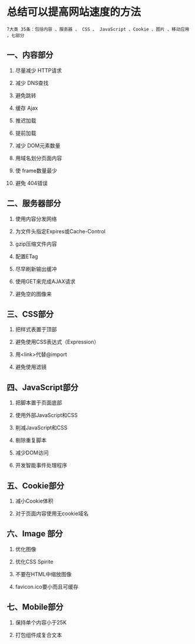 # 总结可以提高网站速度的方法

	7大类 35条：包括内容 、服务器 、 CSS 、 JavaScript 、Cookie 、图片 、移动应用 ，七部分

## 一、内容部分

1. 尽量减少 HTTP请求

2. 减少 DNS查找

3. 避免跳转

4. 缓存 Ajax

5. 推迟加载

6. 提前加载

7. 减少 DOM元素数量

8. 用域名划分页面内容

9. 使 frame数量最少

10. 避免 404错误

## 二、服务器部分

1. 使用内容分发网络

2. 为文件头指定Expires或Cache-Control

3. gzip压缩文件内容

4. 配置ETag

5. 尽早刷新输出缓冲 

6. 使用GET来完成AJAX请求

7. 避免空的图像来

## 三、CSS部分

1. 把样式表置于顶部

2. 避免使用CSS表达式（Expression）

3. 用<link\>代替@import

4. 避免使用滤镜

## 四、JavaScript部分

1. 把脚本置于页面底部

2. 使用外部JavaScript和CSS

3. 削减JavaScript和CSS

4. 剔除重复脚本

5. 减少DOM访问 

6. 开发智能事件处理程序

## 五、Cookie部分

1. 减小Cookie体积

2. 对于页面内容使用无cookie域名

## 六、Image 部分

1. 优化图像

2. 优化CSS Spirite

3. 不要在HTML中缩放图像

4. favicon.ico要小而且可缓存

## 七、Mobile部分

1. 保持单个内容小于25K

2. 打包组件成复合文本
